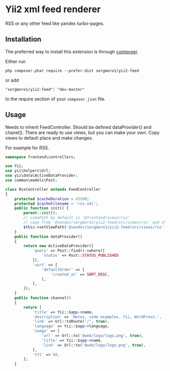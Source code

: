Yii2 xml feed renderer
====================== 

RSS or any other feed like yandex turbo-pages.

Installation
------------

The preferred way to install this extension is through [composer](http://getcomposer.org/download/).

Either run

```
php composer.phar require --prefer-dist sergmoro1/yii2-feed
```

or add

```
"sergmoro1/yii2-feed": "dev-master"
```

to the require section of your `composer.json` file.

Usage
-----

Needs to inherit FeedController. Should be defined dataProvider() and chanel().
There are ready to use views, but you can make your own.
Copy views to default place and make changes. 

For example for RSS.

```php
namespace frontend\controllers;

use Yii;
use yii\helpers\Url;
use yii\data\ActiveDataProvider;
use common\models\Post;

class RssController extends FeedController
{
    protected $cacheDuration = 43200;
    protected $cacheFilename = 'rss.xml';
    public function init() {
        parent::init();
        // viewPath by default is '@frontend/views/rss'
        // copy from '@vendor/sergmoro1/yii2-feed/src/views/rss' and change by your own
        $this->setViewPath('@vendor/sergmoro1/yii2-feed/src/views/rss');
    }
    public function dataProvider()
    {
        return new ActiveDataProvider([
            'query' => Post::find()->where([
                'status' => Post::STATUS_PUBLISHED
            ]),
            'sort' => [
                'defaultOrder' => [
                    'created_at' => SORT_DESC,
                ],
            ],
        ]);
    }
    public function channel()
    {
        return [
            'title' => Yii::$app->name,
            'description' => 'Notes, code examples. Yii, WordPress.',
            'link' => Url::toRoute('/', true),
            'language' => Yii::$app->language,
            'image' => [
                'url' => Url::to('@web/logo/logo.png', true),
                'title' => Yii::$app->name,
                'link' => Url::to('@web/logo/logo.png', true),
            ],
            'ttl' => 60,
        ];
    }
```
